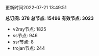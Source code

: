 更新时间2022-07-21 13:49:51

**总订阅: 378**
**总节点: 15496**
**有效节点: 3023**
- v2ray节点: 1825
- ss节点: 946
- ssr节点: 8
- trojan节点: 244
